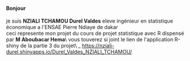 #### Bonjour 
je suis **NZIALI TCHAMOU Durel Valdes** eleve ingénieur en statistique économique a l'ENSAE Pierre Ndiaye de dakar\
ceci represente mon projet du cours de projet statistique avec R dispensé par **M Aboubacar Hema**\ 
vous touverez si joint le lien de l'application R-shiny de la partie 3 du projet\ 
_ https://nziali-durel.shinyapps.io/Durel_Valdes_NZIALI_TCHAMOU/
